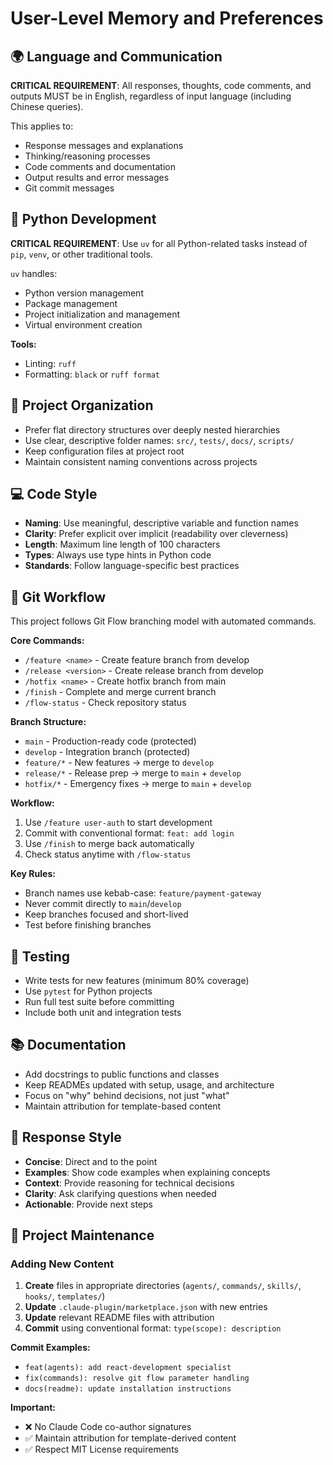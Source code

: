 # User-Level Memory and Preferences

## 🌍 Language and Communication
**CRITICAL REQUIREMENT**: All responses, thoughts, code comments, and outputs MUST be in English, regardless of input language (including Chinese queries).

This applies to:
- Response messages and explanations
- Thinking/reasoning processes
- Code comments and documentation
- Output results and error messages
- Git commit messages

## 🐍 Python Development
**CRITICAL REQUIREMENT**: Use `uv` for all Python-related tasks instead of `pip`, `venv`, or other traditional tools.

`uv` handles:
- Python version management
- Package management
- Project initialization and management
- Virtual environment creation

**Tools:**
- Linting: `ruff`
- Formatting: `black` or `ruff format`

## 📁 Project Organization
- Prefer flat directory structures over deeply nested hierarchies
- Use clear, descriptive folder names: `src/`, `tests/`, `docs/`, `scripts/`
- Keep configuration files at project root
- Maintain consistent naming conventions across projects

## 💻 Code Style
- **Naming**: Use meaningful, descriptive variable and function names
- **Clarity**: Prefer explicit over implicit (readability over cleverness)
- **Length**: Maximum line length of 100 characters
- **Types**: Always use type hints in Python code
- **Standards**: Follow language-specific best practices

## 🔄 Git Workflow

This project follows Git Flow branching model with automated commands.

**Core Commands:**
- `/feature <name>` - Create feature branch from develop
- `/release <version>` - Create release branch from develop
- `/hotfix <name>` - Create hotfix branch from main
- `/finish` - Complete and merge current branch
- `/flow-status` - Check repository status

**Branch Structure:**
- `main` - Production-ready code (protected)
- `develop` - Integration branch (protected)
- `feature/*` - New features → merge to `develop`
- `release/*` - Release prep → merge to `main` + `develop`
- `hotfix/*` - Emergency fixes → merge to `main` + `develop`

**Workflow:**
1. Use `/feature user-auth` to start development
2. Commit with conventional format: `feat: add login`
3. Use `/finish` to merge back automatically
4. Check status anytime with `/flow-status`

**Key Rules:**
- Branch names use kebab-case: `feature/payment-gateway`
- Never commit directly to `main`/`develop`
- Keep branches focused and short-lived
- Test before finishing branches

## 🧪 Testing
- Write tests for new features (minimum 80% coverage)
- Use `pytest` for Python projects
- Run full test suite before committing
- Include both unit and integration tests

## 📚 Documentation
- Add docstrings to public functions and classes
- Keep READMEs updated with setup, usage, and architecture
- Focus on "why" behind decisions, not just "what"
- Maintain attribution for template-based content

## 💬 Response Style
- **Concise**: Direct and to the point
- **Examples**: Show code examples when explaining concepts
- **Context**: Provide reasoning for technical decisions
- **Clarity**: Ask clarifying questions when needed
- **Actionable**: Provide next steps

## 🔄 Project Maintenance

### Adding New Content
1. **Create** files in appropriate directories (`agents/`, `commands/`, `skills/`, `hooks/`, `templates/`)
2. **Update** `.claude-plugin/marketplace.json` with new entries
3. **Update** relevant README files with attribution
4. **Commit** using conventional format: `type(scope): description`

**Commit Examples:**
- `feat(agents): add react-development specialist`
- `fix(commands): resolve git flow parameter handling`
- `docs(readme): update installation instructions`

**Important:**
- ❌ No Claude Code co-author signatures
- ✅ Maintain attribution for template-derived content
- ✅ Respect MIT License requirements
